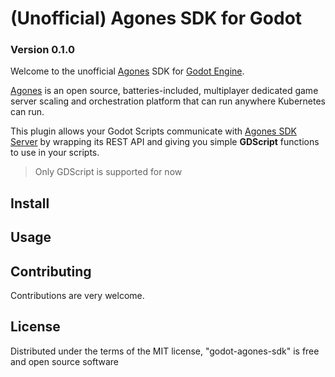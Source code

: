 # (Unofficial) Agones SDK for Godot
### Version 0.1.0

Welcome to the unofficial [Agones](https://agones.dev/site/) SDK for [Godot Engine](https://godotengine.org/).

[Agones](https://agones.dev/site/) is an open source, batteries-included, multiplayer dedicated game server scaling and orchestration platform that can run anywhere Kubernetes can run.

This plugin allows your Godot Scripts communicate with [Agones SDK Server](https://agones.dev/site/docs/guides/client-sdks/) by wrapping its REST API and giving you simple **GDScript** functions to use in your scripts.

> Only GDScript is supported for now

## Install

## Usage

## Contributing

Contributions are very welcome.

## License

Distributed under the terms of the MIT license, "godot-agones-sdk" is free and open source software